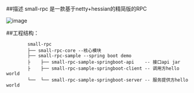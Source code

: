 ##描述
     small-rpc 是一款基于netty+hessian的精简版的RPC

![image](https://github.com/gwself/small-rpc/blob/master/pic/first.png)

##工程结构：
>           
            small-rpc
            ├── small-rpc-core --核心模块
            ├── small-rpc-sample --spring boot demo
            ├    ├── small-rpc-sample-springboot-api    -- 接口api jar
            ├    ├── small-rpc-sample-springboot-client -- 调用方hello world
            └──  └── small-rpc-sample-springboot-server -- 服务提供方hello world
            
            
        


